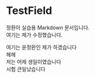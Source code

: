 # TestField
정환이 실습용 Markdown 문서입니다.  
여기는 제가 수정했습니다.

여기는 윤정환인 제가 하겠습니다  
헤헤  
저는 어제 생일이였습니다  
시험 큰일났습니다  